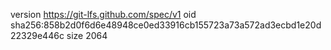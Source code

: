 version https://git-lfs.github.com/spec/v1
oid sha256:858b2d0f6d6e48948ce0ed33916cb155723a73a572ad3ecbd1e20d22329e446c
size 2064
